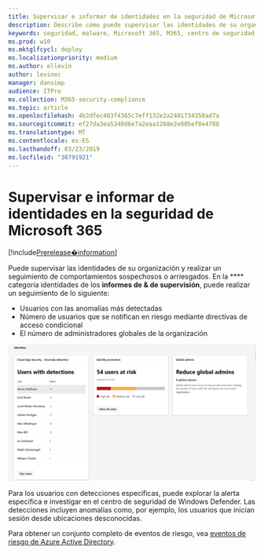 ```yaml
---
title: Supervisar e informar de identidades en la seguridad de Microsoft 365
description: Describe cómo puede supervisar las identidades de su organización y realizar un seguimiento de comportamientos sospechosos o arriesgados.
keywords: seguridad, malware, Microsoft 365, M365, centro de seguridad, monitor, informe, identidad
ms.prod: w10
ms.mktglfcycl: deploy
ms.localizationpriority: medium
ms.author: ellevin
author: levinec
manager: dansimp
audience: ITPro
ms.collection: M365-security-compliance
ms.topic: article
ms.openlocfilehash: 4b2dfec483f4365c7eff132e2a2401734358ad7a
ms.sourcegitcommit: ef27da3ea5340d6e7a2eaa1288e2e005ef8e4788
ms.translationtype: MT
ms.contentlocale: es-ES
ms.lasthandoff: 03/23/2019
ms.locfileid: "30791921"
---
```

# <a name="monitor-and-report-identities-in-microsoft-365-security"></a>Supervisar e informar de identidades en la seguridad de Microsoft 365

[!include[Prerelease�information](prerelease.md)]

Puede supervisar las identidades de su organización y realizar un seguimiento de comportamientos sospechosos o arriesgados. En la **** categoría identidades de los **informes de & de supervisión**, puede realizar un seguimiento de lo siguiente:

* Usuarios con las anomalías más detectadas
* Número de usuarios que se notifican en riesgo mediante directivas de acceso condicional
* El número de administradores globales de la organización

![Categoría identidades de la página informes de & de supervisión](./media/security-docs/identities.png)

Para los usuarios con detecciones específicas, puede explorar la alerta específica e investigar en el centro de seguridad de Windows Defender. Las detecciones incluyen anomalías como, por ejemplo, los usuarios que inician sesión desde ubicaciones desconocidas.

Para obtener un conjunto completo de eventos de riesgo, vea [eventos de riesgo de Azure Active Directory](https://docs.microsoft.com/azure/active-directory/reports-monitoring/concept-risk-events).
